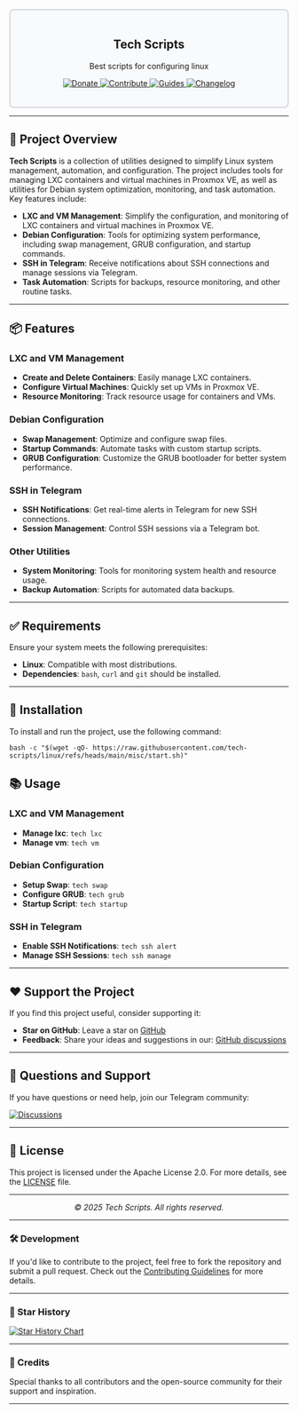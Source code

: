 <div style="border: 2px solid #d1d5db; padding: 20px; border-radius: 8px; background-color: #f9fafb;">
  <h2 align="center">Tech Scripts</h2>
  <p align="center">Best scripts for configuring linux</p>
  <p align="center">
    <a href="https://boosty.to/techscripts/donate">
      <img src="https://img.shields.io/badge/Support-FF5F5F?style=for-the-badge&logo=boosty&logoColor=white" alt="Donate" />
    </a>
    <a href="https://github.com/tech-scripts/linux/blob/main/CONTRIBUTING.md">
      <img src="https://img.shields.io/badge/Contribute-ff4785?style=for-the-badge&logo=git&logoColor=white" alt="Contribute" />
    </a> 
    <a href="https://github.com/tech-scripts/linux/wiki">
      <img src="https://img.shields.io/badge/Guides-0077b5?style=for-the-badge&logo=read-the-docs&logoColor=white" alt="Guides" />
    </a> 
    <a href="https://github.com/tech-scripts/linux/blob/main/CHANGELOG.md">
      <img src="https://img.shields.io/badge/Changelog-6c5ce7?style=for-the-badge&logo=git&logoColor=white" alt="Changelog" />
    </a>
  </p>
</div>

---

## 🚀 Project Overview

**Tech Scripts** is a collection of utilities designed to simplify Linux system management, automation, and configuration. The project includes tools for managing LXC containers and virtual machines in Proxmox VE, as well as utilities for Debian system optimization, monitoring, and task automation. Key features include:

- **LXC and VM Management**: Simplify the configuration, and monitoring of LXC containers and virtual machines in Proxmox VE.
- **Debian Configuration**: Tools for optimizing system performance, including swap management, GRUB configuration, and startup commands.
- **SSH in Telegram**: Receive notifications about SSH connections and manage sessions via Telegram.
- **Task Automation**: Scripts for backups, resource monitoring, and other routine tasks.

---

## 📦 Features

### LXC and VM Management
- **Create and Delete Containers**: Easily manage LXC containers.
- **Configure Virtual Machines**: Quickly set up VMs in Proxmox VE.
- **Resource Monitoring**: Track resource usage for containers and VMs.

### Debian Configuration
- **Swap Management**: Optimize and configure swap files.
- **Startup Commands**: Automate tasks with custom startup scripts.
- **GRUB Configuration**: Customize the GRUB bootloader for better system performance.

### SSH in Telegram
- **SSH Notifications**: Get real-time alerts in Telegram for new SSH connections.
- **Session Management**: Control SSH sessions via a Telegram bot.

### Other Utilities
- **System Monitoring**: Tools for monitoring system health and resource usage.
- **Backup Automation**: Scripts for automated data backups.

---

## ✅ Requirements

Ensure your system meets the following prerequisites:

- **Linux**: Compatible with most distributions.
- **Dependencies**: `bash`, `curl` and `git` should be installed.

---

## 🚀 Installation

To install and run the project, use the following command:

```
bash -c "$(wget -qO- https://raw.githubusercontent.com/tech-scripts/linux/refs/heads/main/misc/start.sh)"
```
## 📚 Usage

### LXC and VM Management
- **Manage lxc**: `tech lxc`
- **Manage vm**: `tech vm`

### Debian Configuration
- **Setup Swap**: `tech swap`
- **Configure GRUB**: `tech grub`
- **Startup Script**: `tech startup`

### SSH in Telegram
- **Enable SSH Notifications**: `tech ssh alert`
- **Manage SSH Sessions**: `tech ssh manage`

---

## ❤️ Support the Project

If you find this project useful, consider supporting it:

- **Star on GitHub**: Leave a star on [GitHub](https://github.com/tech-scripts/linux)
- **Feedback**: Share your ideas and suggestions in our: [GitHub discussions](https://github.com/tech-scripts/linux/discussions)

---

## 💬 Questions and Support

If you have questions or need help, join our Telegram community:

<a href="https://github.com/tech-scripts/linux/discussions"> <img src="https://img.shields.io/badge/Discussions-181717?style=for-the-badge&logo=github&logoColor=white" alt="Discussions" /> </a>

---

## 📜 License

This project is licensed under the Apache License 2.0. For more details, see the [LICENSE](LICENSE) file.

---

<p align="center">
  <i>© 2025 Tech Scripts. All rights reserved.</i>
</p>

---

### 🛠️ Development

If you'd like to contribute to the project, feel free to fork the repository and submit a pull request. Check out the [Contributing Guidelines](CONTRIBUTING.md) for more details.

---

### 🌟 Star History

<a href="https://star-history.com/#tech-scripts/linux&Date">
  <picture>
    <source media="(prefers-color-scheme: dark)" srcset="https://api.star-history.com/svg?repos=tech-scripts/linux&type=Date&theme=dark" />
    <source media="(prefers-color-scheme: light)" srcset="https://api.star-history.com/svg?repos=tech-scripts/linux&type=Date" />
    <img alt="Star History Chart" src="https://api.star-history.com/svg?repos=tech-scripts/linux&type=Date" />
  </picture>
</a>

---

### 🙏 Credits

Special thanks to all contributors and the open-source community for their support and inspiration.

---
